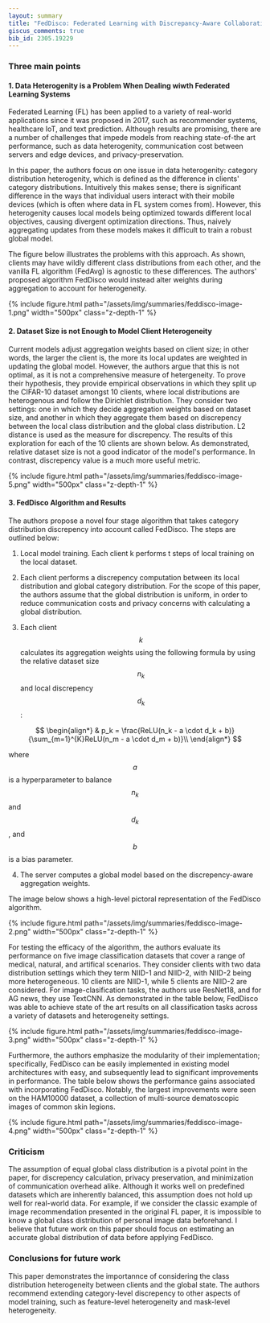 ```yaml
---
layout: summary
title: "FedDisco: Federated Learning with Discrepancy-Aware Collaboration"
giscus_comments: true
bib_id: 2305.19229
---
```


### Three main points

#### 1. Data Heterogenity is a Problem When Dealing wiwth Federated Learning Systems
Federated Learning (FL) has been applied to a variety of real-world applications since it was proposed in 2017, such as recommender systems, healthcare IoT, and text prediction. Although results are promising, there are a number of challenges that impede models from reaching state-of-the art performance, such as data heterogenity, communication cost between servers and edge devices, and privacy-preservation. 

In this paper, the authors focus on one issue in data heterogenity: category distribution heterogenity, which is defined as the difference in clients' category distributions. Intuitively this makes sense; there is significant difference in the ways that individual users interact with their mobile devices (which is often where data in FL system comes from). However, this heterogenity causes local models being optimized towards different local objectives, causing divergent optimization directions. Thus, naively aggregating updates from these models makes it difficult to train a robust global model. 

The figure below illustrates the problems with this approach. As shown, clients may have wildly different class distributions from each other, and the vanilla FL algorithm (FedAvg) is agnostic to these differences. The authors' proposed algorithm FedDisco would instead alter weights during aggregation to account for heterogeneity. 

{% include figure.html
    path="/assets/img/summaries/feddisco-image-1.png"
    width="500px"
    class="z-depth-1"
%}

#### 2. Dataset Size is not Enough to Model Client Heterogeneity 
Current models adjust aggregation weights based on client size; in other words, the larger the client is, the more its local updates are weighted in updating the global model. However, the authors argue that this is not optimal, as it is not a comprehensive measure of hetergeneity. To prove their hypothesis, they provide empirical observations in which they split up the CIFAR-10 dataset amongst 10 clients, where local distributions are heterogenous and follow the Dirichlet distribution. They consider two settings: one in which they decide aggregation weights based on dataset size, and another in which they aggregate them based on discrepency between the local class distribution and the global class distribution. L2 distance is used as the measure for discrepency. The results of this exploration for each of the 10 clients are shown below. As demonstrated, relative dataset size is not a good indicator of the model's performance. In contrast, discrepency value is a much more useful metric. 

{% include figure.html
    path="/assets/img/summaries/feddisco-image-5.png"
    width="500px"
    class="z-depth-1"
%}

#### 3. FedDisco Algorithm and Results
The authors propose a novel four stage algorithm that takes category distribution discrepency into account called FedDisco. The steps are outlined below:

1. Local model training. Each client k performs t steps of local training on the local dataset. 

2. Each client performs a discrepency computation between its local distribution and global category distribution. For the scope of this paper, the authors assume that the global distribution is uniform, in order to reduce communication costs and privacy concerns with calculating a global distribution. 

3. Each client $$k$$ calculates its aggregation weights using the following formula by using the relative dataset size $$n_k$$ and local discrepency $$d_k$$: 

$$ 
\begin{align*}
    & p_k = \frac{ReLU(n_k - a \cdot d_k + b)}{\sum_{m=1}^{K}ReLU(n_m - a \cdot d_m + b)}\\
\end{align*}
$$ 

where $$a$$ is a hyperparameter to balance $$n_k$$ and $$d_k$$, and $$b$$ is a bias parameter. 

4. The server computes a global model based on the discrepency-aware aggregation weights.

The image below shows a high-level pictoral representation of the FedDisco algorithm. 

{% include figure.html
    path="/assets/img/summaries/feddisco-image-2.png"
    width="500px"
    class="z-depth-1"
%}

For testing the efficacy of the algorithm, the authors evaluate its performance on five image classification datasets that cover a range of medical, natural, and artifical scenarios. They consider clients with two data distribution settings which they term NIID-1 and NIID-2, with NIID-2 being more heterogeneous. 10 clients are NIID-1, while 5 clients are NIID-2 are considered. For image-clasification tasks, the authors use ResNet18, and for AG news, they use TextCNN. As demonstrated in the table below, FedDisco was able to achieve state of the art results on all classification tasks across a variety of datasets and heterogeneity settings. 

{% include figure.html
    path="/assets/img/summaries/feddisco-image-3.png"
    width="500px"
    class="z-depth-1"
%}

Furthermore, the authors emphasize the modularity of their implementation; specifically, FedDisco can be easily implemented in existing model architectures with easy, and subsequently lead to significant improvements in performance. The table below shows the performance gains associated with incorporating FedDisco. Notably, the largest improvements were seen on the HAM10000 dataset, a collection of multi-source dematoscopic images of common skin legions. 

{% include figure.html
    path="/assets/img/summaries/feddisco-image-4.png"
    width="500px"
    class="z-depth-1"
%}

### Criticism
The assumption of equal global class distribution is a pivotal point in the paper, for discrepency calculation, privacy preservation, and minimization of communication overhead alike. Although it works well on predefined datasets which are inherently balanced, this assumption does not hold up well for real-world data. For example, if we consider the classic example of image recommendation presented in the original FL paper, it is impossible to know a global class distribution of personal image data beforehand. I believe that future work on this paper should focus on estimating an accurate global distribution of data before applying FedDisco.

### Conclusions for future work
This paper demonstrates the importannce of considering the class distribution heterogeneity between clients and the global state. The authors recommend extending category-level discrepency to other aspects of model training, such as feature-level heterogeneity and mask-level heterogeneity. 
